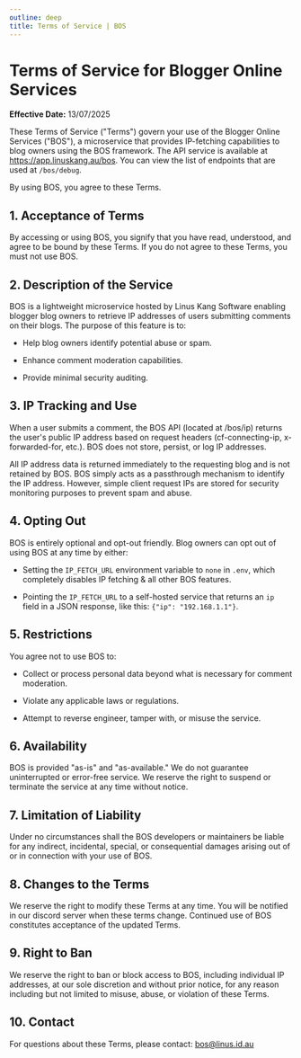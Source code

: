 ```yaml
---
outline: deep
title: Terms of Service | BOS
---
```


# Terms of Service for Blogger Online Services

**Effective Date:** 13/07/2025

These Terms of Service ("Terms") govern your use of the Blogger Online Services ("BOS"), a microservice that provides IP-fetching capabilities to blog owners using the BOS framework. The API service is available at https://app.linuskang.au/bos. You can view the list of endpoints that are used at ``/bos/debug``. 

By using BOS, you agree to these Terms.

## 1. Acceptance of Terms

By accessing or using BOS, you signify that you have read, understood, and agree to be bound by these Terms. If you do not agree to these Terms, you must not use BOS.

## 2. Description of the Service

BOS is a lightweight microservice hosted by Linus Kang Software enabling blogger blog owners to retrieve IP addresses of users submitting comments on their blogs. The purpose of this feature is to:

- Help blog owners identify potential abuse or spam.

- Enhance comment moderation capabilities.

- Provide minimal security auditing.

## 3. IP Tracking and Use

When a user submits a comment, the BOS API (located at /bos/ip) returns the user's public IP address based on request headers (cf-connecting-ip, x-forwarded-for, etc.). BOS does not store, persist, or log IP addresses.

All IP address data is returned immediately to the requesting blog and is not retained by BOS. BOS simply acts as a passthrough mechanism to identify the IP address. However, simple client request IPs are stored for security monitoring purposes to prevent spam and abuse.

## 4. Opting Out

BOS is entirely optional and opt-out friendly. Blog owners can opt out of using BOS at any time by either:

- Setting the ``IP_FETCH_URL`` environment variable to ``none`` in ``.env``, which completely disables IP fetching & all other BOS features.

- Pointing the ``IP_FETCH_URL`` to a self-hosted service that returns an ``ip`` field in a JSON response, like this: ``{"ip": "192.168.1.1"}``.

## 5. Restrictions

You agree not to use BOS to:

- Collect or process personal data beyond what is necessary for comment moderation.

- Violate any applicable laws or regulations.

- Attempt to reverse engineer, tamper with, or misuse the service.

## 6. Availability

BOS is provided "as-is" and "as-available." We do not guarantee uninterrupted or error-free service. We reserve the right to suspend or terminate the service at any time without notice.

## 7. Limitation of Liability

Under no circumstances shall the BOS developers or maintainers be liable for any indirect, incidental, special, or consequential damages arising out of or in connection with your use of BOS.

## 8. Changes to the Terms

We reserve the right to modify these Terms at any time. You will be notified in our discord server when these terms change. Continued use of BOS constitutes acceptance of the updated Terms.

## 9. Right to Ban

We reserve the right to ban or block access to BOS, including individual IP addresses, at our sole discretion and without prior notice, for any reason including but not limited to misuse, abuse, or violation of these Terms.

## 10. Contact

For questions about these Terms, please contact: [bos@linus.id.au](mailto://bos@linus.id.au)
